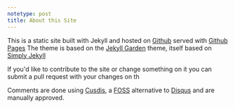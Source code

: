 ```yaml
---
notetype: post
title: About this Site
---
```


This is a static site built with Jekyll and hosted on [Github](https://github.com/jonesethan883/jonesethan883.github.io) served with [Github Pages](https://pages.github.com)
The theme is based on the [Jekyll Garden](https://github.com/Jekyll-Garden/jekyll-garden.github.io) theme, itself based on [Simply Jekyll](https://github.com/raghudotcc/simply-jekyll)

If you'd like to contribute to the site or change something on it you can submit a pull request with your changes on th

Comments are done using [Cusdis](https://cusdis.com), a [FOSS](https://en.wikipedia.org/wiki/Free_and_open-source_software) alternative to [Disqus](https://disqus.com) and are manually approved.